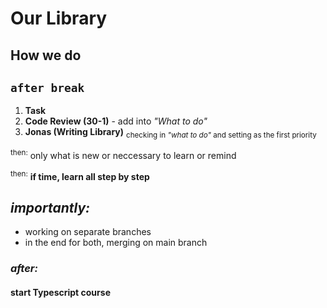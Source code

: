 # Our Library

## How we do
## `after break`
1. **Task**
2. **Code Review (30-1)** - add into *"What to do"*
3. **Jonas (Writing Library)** <sub>checking in *"what to do"* and setting as the first priority</sub>

<sup>then:</sup> only what is new or neccessary to learn or remind 

<sup>then:</sup> <b>if time, learn all step by step</b> 

## *importantly:*
- working on separate branches
- in the end for both, merging on main branch

### *after:*
#### start Typescript course
